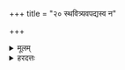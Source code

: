 +++
title = "२० स्थवित्र्यवपद्यस्व न"

+++
<details><summary>मूलम्</summary>

स्थ॒वि॒त्र्यव॑पद्यस्व॒ न मा॒ँ॒सेषु॒ न स्नाव॑सु॒ न ब॒द्धम॑सि म॒ज्जसु॑ ।  
निरै॑तु॒ पृश्नि॒शेव॑लँ शु॒ने ज॒राय्व॒त्तवे॑ ॥ (११)
</details>
<details><summary>हरदत्तः</summary>

निरैत्विति ॥ निरैतु निर्गच्छतु पृश्नि स्वल्परूपं शेवलं शेवमिति सुखनाम, लो मत्वर्थीयः । सुखवद्यथा तथा निर्गच्छतु जरायु । किमर्थं? शुने अत्तवे शुनो भक्षणाय ॥
</details>
